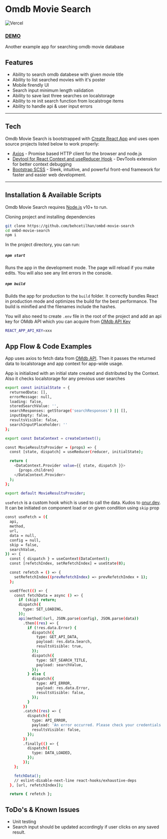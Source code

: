 # Omdb Movie Search

![Vercel](http://therealsujitk-vercel-badge.vercel.app/?app=ombd-movie-search)
### [DEMO](https://ombd-movie-search-behcetilhan.vercel.app/)
Another example app for searching omdb movie database

## Features

- Ability to search omdb databese with given movie title
- Ability to list searched movies with it's poster
- Mobile firendly UI
- Search input minimum length validation
- Ability to save last three searches on localstorage 
- Ability to re init search function from localstroge items
- Ability to handle api & user input errors

---
## Tech

Omdb Movie Search is bootstrapped with [Create React App](https://github.com/facebook/create-react-app) and uses open source projects listed below to work properly:

- [Axios](https://github.com/axios/axios) - Promise based HTTP client for the browser and node.js
- [Devtool for React Context and useReducer Hook](https://github.com/deeppatel234/react-context-devtool) - DevTools extension for better context debugging
- [Bootstrap SCSS](https://www.npmjs.com/package/bootstrap-scss) - Sleek, intuitive, and powerful front-end framework for faster and easier web development.

---
## Installation & Available Scripts

Omdb Movie Search requires [Node.js](https://nodejs.org/) v10+ to run.

Cloning project and installing dependencies

```sh
git clone https://github.com/behcetilhan/ombd-movie-search
cd ombd-movie-search
npm i
```

In the project directory, you can run:

##### `npm start`
Runs the app in the development mode. The page will reload if you make edits.
You will also see any lint errors in the console.

##### `npm build`
Builds the app for production to the `build` folder. It correctly bundles React in production mode and optimizes the build for the best performance.
The build is minified and the filenames include the hashes.

You will also need to create `.env` file in the root of the project and add an api key for OMdb API which you can acquire from [OMdb API Key](http://www.omdbapi.com/apikey.aspx)
```sh
REACT_APP_API_KEY=xxx
```
## App Flow & Code Examples

App uses axios to fetch data from [OMdb API](http://www.omdbapi.com/). Then it passes the returned data to localstorage and app context for app-wide usage.

App is initialized with an initial state created and distributed by the Context. Also it checks localstorage for any previous user searches

```sh
export const initialState = {
  returnedData: [],
  errorMessage: null,
  loading: false,
  storedSearchValue: '',
  searchResponses: getStorage('searchResponses') || [],
  inputEmpty: false,
  resultsVisible: false,
  searchInputPlaceholder: ''
};

export const DataContext = createContext();

const MovieResultsProvider = (props) => {
  const [state, dispatch] = useReducer(reducer, initialState);

  return (
    <DataContext.Provider value={{ state, dispatch }}>
      {props.children}
    </DataContext.Provider>
  );
};

export default MovieResultsProvider;
```

`useFetch` is a custom hook which is used to call the data. Kudos to [onur.dev](https://onur.dev/writing/useFetch-react-hook). It can be initiated on component load or on given condition using `skip` prop

```sh
const useFetch = ({
  api,
  method,
  url,
  data = null,
  config = null,
  skip = false,
  searchValue,
}) => {
  const { dispatch } = useContext(DataContext);
  const [refetchIndex, setRefetchIndex] = useState(0);

  const refetch = () => {
    setRefetchIndex((prevRefetchIndex) => prevRefetchIndex + 1);
  };

  useEffect(() => {
    const fetchData = async () => {
      if (skip) return;
      dispatch({
        type: SET_LOADING,
      });
      api[method](url, JSON.parse(config), JSON.parse(data))
        .then((res) => {
          if (!res.data.Error) {
            dispatch({
              type: GET_API_DATA,
              payload: res.data.Search,
              resultsVisible: true,
            });
            dispatch({
              type: SET_SEARCH_TITLE,
              payload: searchValue,
            });
          } else {
            dispatch({
              type: API_ERROR,
              payload: res.data.Error,
              resultsVisible: false,
            });
          }
        })
        .catch((res) => {
          dispatch({
            type: API_ERROR,
            payload: 'An error occurred. Please check your credentials',
            resultsVisible: false,
          });
        })
        .finally(() => {
          dispatch({
            type: DATA_LOADED,
          });
        });
    };

    fetchData();
    // eslint-disable-next-line react-hooks/exhaustive-deps
  }, [url, refetchIndex]);

  return { refetch };
```

## ToDo's & Known Issues

- Unit testing
- Search input should be updated accordingly if user clicks on any saved result.
